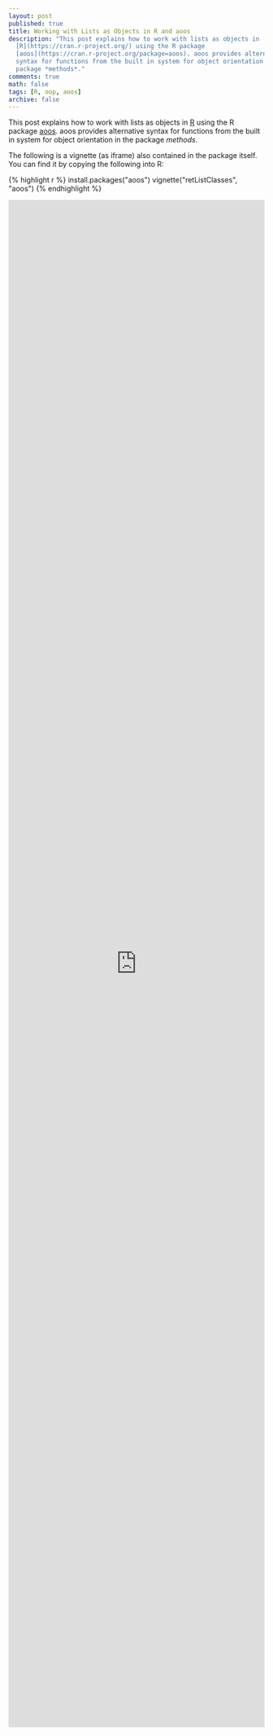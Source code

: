 ```yaml
---
layout: post
published: true
title: Working with Lists as Objects in R and aoos
description: "This post explains how to work with lists as objects in
  [R](https://cran.r-project.org/) using the R package
  [aoos](https://cran.r-project.org/package=aoos). aoos provides alternative
  syntax for functions from the built in system for object orientation in the
  package *methods*."
comments: true
math: false
tags: [R, oop, aoos]
archive: false
---
```


This post explains how to work with lists as objects in
[R](https://cran.r-project.org/) using the R package
[aoos](https://cran.r-project.org/package=aoos). aoos provides alternative
syntax for functions from the built in system for object orientation in the
package *methods*.

The following is a vignette (as iframe) also contained in the package itself.
You can find it by copying the following into R:


{% highlight r %}
install.packages("aoos")
vignette("retListClasses", "aoos")
{% endhighlight %}

<iframe width='100%' height='3000' src="http://wahani.github.io/aoos/vignettes/retListClasses.html" frameborder="0" allowfullscreen></iframe>
